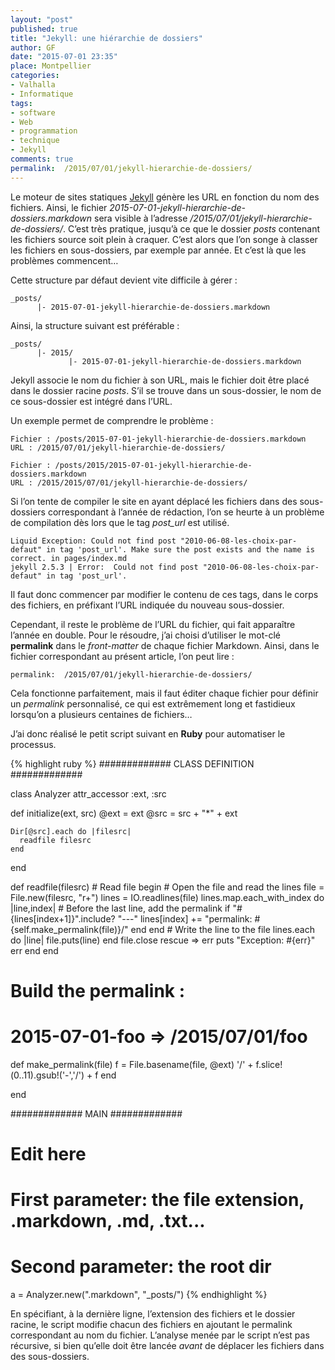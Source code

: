 ```yaml
---
layout: "post"
published: true
title: "Jekyll: une hiérarchie de dossiers"
author: GF
date: "2015-07-01 23:35"
place: Montpellier
categories:
- Valhalla
- Informatique
tags:
- software
- Web
- programmation
- technique
- Jekyll
comments: true
permalink:  /2015/07/01/jekyll-hierarchie-de-dossiers/
---
```


Le moteur de sites statiques [Jekyll][1] génère les URL en fonction du nom des fichiers. Ainsi, le fichier _2015-07-01-jekyll-hierarchie-de-dossiers.markdown_ sera visible à l’adresse _/2015/07/01/jekyll-hierarchie-de-dossiers/_. C’est très pratique, jusqu’à ce que le dossier _posts_ contenant les fichiers source soit plein à craquer. C’est alors que l’on songe à classer les fichiers en sous-dossiers, par exemple par année. Et c’est là que les problèmes commencent…

Cette structure par défaut devient vite difficile à gérer :

	_posts/
	      |- 2015-07-01-jekyll-hierarchie-de-dossiers.markdown

Ainsi, la structure suivant est préférable :

	_posts/
	      |- 2015/
	             |- 2015-07-01-jekyll-hierarchie-de-dossiers.markdown

Jekyll associe le nom du fichier à son URL, mais le fichier doit être placé dans le dossier racine _posts_. S’il se trouve dans un sous-dossier, le nom de ce sous-dossier est intégré dans l’URL.

Un exemple permet de comprendre le problème :

	Fichier : /posts/2015-07-01-jekyll-hierarchie-de-dossiers.markdown
	URL : /2015/07/01/jekyll-hierarchie-de-dossiers/

	Fichier : /posts/2015/2015-07-01-jekyll-hierarchie-de-dossiers.markdown
	URL : /2015/2015/07/01/jekyll-hierarchie-de-dossiers/

Si l’on tente de compiler le site en ayant déplacé les fichiers dans des sous-dossiers correspondant à l’année de rédaction, l’on se heurte à un problème de compilation dès lors que le tag _post\_url_ est utilisé.

	Liquid Exception: Could not find post "2010-06-08-les-choix-par-defaut" in tag 'post_url'. Make sure the post exists and the name is correct. in pages/index.md
	jekyll 2.5.3 | Error:  Could not find post "2010-06-08-les-choix-par-defaut" in tag 'post_url'.

Il faut donc commencer par modifier le contenu de ces tags, dans le corps des fichiers, en préfixant l’URL indiquée du nouveau sous-dossier. 

Cependant, il reste le problème de l’URL du fichier, qui fait apparaître l’année en double. Pour le résoudre, j’ai choisi d’utiliser le mot-clé **permalink** dans le _front-matter_ de chaque fichier Markdown. Ainsi, dans le fichier correspondant au présent article, l’on peut lire :

	permalink:  /2015/07/01/jekyll-hierarchie-de-dossiers/

Cela fonctionne parfaitement, mais il faut éditer chaque fichier pour définir un _permalink_ personnalisé, ce qui est extrêmement long et fastidieux lorsqu’on a plusieurs centaines de fichiers…

J’ai donc réalisé le petit script suivant en **Ruby** pour automatiser le processus.

{% highlight ruby %}
############# CLASS DEFINITION #############

class Analyzer
  attr_accessor :ext, :src
  
  def initialize(ext, src)
    @ext = ext
    @src = src + "*" + ext
        
    Dir[@src].each do |filesrc|
      readfile filesrc
    end
  end
  
  def readfile(filesrc)
    # Read file
    begin
        # Open the file and read the lines
        file = File.new(filesrc, "r+")
        lines = IO.readlines(file)
        lines.map.each_with_index do |line,index|
            # Before the last line, add the permalink
            if "#{lines[index+1]}".include? "---"
              lines[index] += "permalink:  #{self.make_permalink(file)}/"
            end
        end
        # Write the line to the file
        lines.each do |line|
          file.puts(line)
        end
        file.close
    rescue => err
        puts "Exception: #{err}"
        err
    end
  end
  
  # Build the permalink :
  # 2015-07-01-foo => /2015/07/01/foo
  def make_permalink(file)
    f = File.basename(file, @ext)
    '/' + f.slice!(0..11).gsub!('-','/') + f
  end
  
end

############# MAIN #############
# Edit here
# First parameter: the file extension, .markdown, .md, .txt...
# Second parameter: the root dir
a = Analyzer.new(".markdown", "_posts/")
{% endhighlight %}

En spécifiant, à la dernière ligne, l’extension des fichiers et le dossier racine, le script modifie chacun des fichiers en ajoutant le permalink correspondant au nom du fichier. L’analyse menée par le script n’est pas récursive, si bien qu’elle doit être lancée _avant_ de déplacer les fichiers dans des sous-dossiers.

[1]:	http://jekyllrb.com/